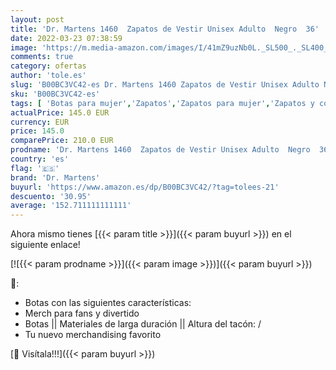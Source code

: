 ```yaml
---
layout: post
title: 'Dr. Martens 1460  Zapatos de Vestir Unisex Adulto  Negro  36'
date: 2022-03-23 07:38:59
image: 'https://m.media-amazon.com/images/I/41mZ9uzNb0L._SL500_._SL400_.jpg'
comments: true
category: ofertas
author: 'tole.es'
slug: 'B00BC3VC42-es Dr. Martens 1460 Zapatos de Vestir Unisex Adulto Negro 36'
sku: 'B00BC3VC42-es'
tags: [ 'Botas para mujer','Zapatos','Zapatos para mujer','Zapatos y complementos','dr. martens','zapatos', ]
actualPrice: 145.0 EUR
currency: EUR
price: 145.0
comparePrice: 210.0 EUR
prodname: 'Dr. Martens 1460  Zapatos de Vestir Unisex Adulto  Negro  36'
country: 'es'
flag: '🇪🇸'
brand: 'Dr. Martens'
buyurl: 'https://www.amazon.es/dp/B00BC3VC42/?tag=tolees-21'
descuento: '30.95'
average: '152.711111111111'
---
```


Ahora mismo tienes [{{< param title >}}]({{< param buyurl >}}) en el siguiente enlace!

[![{{< param prodname >}}]({{< param image >}})]({{< param buyurl >}})

🔎:

- Botas con las siguientes características:
- Merch para fans y divertido
- Botas || Materiales de larga duración || Altura del tacón: /
- Tu nuevo merchandising favorito

[🛒 Visítala!!!]({{< param buyurl >}})
